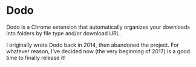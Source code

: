 # Dodo

Dodo is a Chrome extension that automatically organizes your downloads into folders by file type and/or download URL.   

I originally wrote Dodo back in 2014, then abandoned the project. For whatever reason, I've decided now (the very beginning of 2017) is a good time to finally release it!
